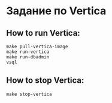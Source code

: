 # Задание по Vertica

## How to run Vertica:
```
make pull-vertica-image
make run-vertica
make run-dbadmin
vsql
```

## How to stop Vertica:
```
make stop-vertica
```

